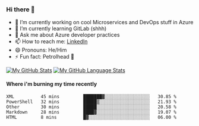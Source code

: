 ### Hi there 👋

- 🔭 I’m currently working on cool Microservices and DevOps stuff in Azure
- 🌱 I’m currently learning GitLab (shhh)
- 💬 Ask me about Azure developer practices
- 📫 How to reach me: [LinkedIn](https://www.linkedin.com/in/gordonbyers/)
- 😄 Pronouns: He/Him 
- ⚡ Fun fact: Petrolhead 🚙

[![My GitHub Stats](https://github-readme-stats.vercel.app/api/?username=gordonby&count_private=true&theme=tokyonight&showicons=true)]()
[![My GitHub Language Stats](https://github-readme-stats.vercel.app/api/top-langs/?username=gordonby&langs_count=5&theme=tokyonight)]()

#### Where i'm burning my time recently
<!--START_SECTION:waka-->
```text
XML          45 mins         ███████▓░░░░░░░░░░░░░░░░░   30.85 % 
PowerShell   32 mins         █████▒░░░░░░░░░░░░░░░░░░░   21.93 % 
Other        30 mins         █████░░░░░░░░░░░░░░░░░░░░   20.58 % 
Markdown     28 mins         ████▓░░░░░░░░░░░░░░░░░░░░   19.07 % 
HTML         8 mins          █▓░░░░░░░░░░░░░░░░░░░░░░░   06.00 % 
```
<!--END_SECTION:waka-->
